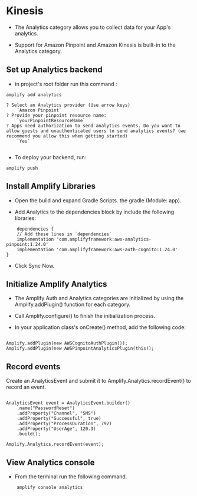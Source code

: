 # Kinesis

* The Analytics category allows you to collect data for your App's analytics.

* Support for Amazon Pinpoint and Amazon Kinesis is built-in to the Analytics category.

## Set up Analytics backend

* in project's root folder run this command :

```
amplify add analytics

? Select an Analytics provider (Use arrow keys)
    `Amazon Pinpoint`
? Provide your pinpoint resource name:
    `yourPinpointResourceName`
? Apps need authorization to send analytics events. Do you want to allow guests and unauthenticated users to send analytics events? (we recommend you allow this when getting started)
    `Yes`


```

* To deploy your backend, run:

```
amplify push

```

## Install Amplify Libraries

* Open the build and expand Gradle Scripts. the gradle (Module: app).

* Add Analytics to the dependencies block by include the following libraries:

```
    dependencies {
    // Add these lines in `dependencies`
    implementation 'com.amplifyframework:aws-analytics-pinpoint:1.24.0'
    implementation 'com.amplifyframework:aws-auth-cognito:1.24.0'
}
```

* Click Sync Now.

## Initialize Amplify Analytics

* The Amplify Auth and Analytics categories are initialized by using the Amplify.addPlugin() function for each category.

* Call Amplify.configure() to finish the initialization process.

* In your application class's onCreate() method, add the following code:

```

Amplify.addPlugin(new AWSCognitoAuthPlugin());
Amplify.addPlugin(new AWSPinpointAnalyticsPlugin(this));

```

## Record events

Create an AnalyticsEvent and submit it to Amplify.Analytics.recordEvent() to record an event.

```

AnalyticsEvent event = AnalyticsEvent.builder()
    .name("PasswordReset")
    .addProperty("Channel", "SMS")
    .addProperty("Successful", true)
    .addProperty("ProcessDuration", 792)
    .addProperty("UserAge", 120.3)
    .build();

Amplify.Analytics.recordEvent(event);

```

## View Analytics console

* From the terminal run the following command.

```
    amplify console analytics
```

